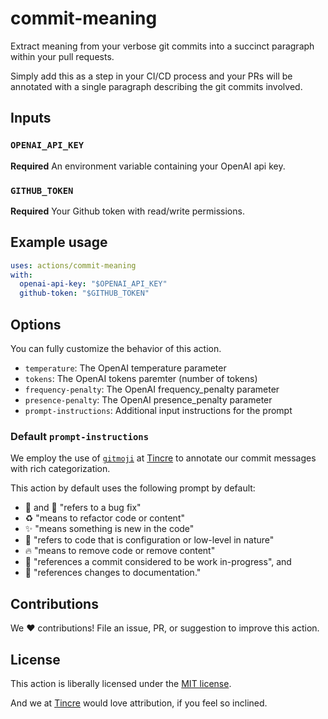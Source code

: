 # commit-meaning

Extract meaning from your verbose git commits into a succinct paragraph within your pull requests.

Simply add this as a step in your CI/CD process and your PRs will be annotated with a single
paragraph describing the git commits involved.

## Inputs

### `OPENAI_API_KEY`

**Required** An environment variable containing your OpenAI api key.

### `GITHUB_TOKEN`

**Required** Your Github token with read/write permissions.

## Example usage

```yaml
uses: actions/commit-meaning
with:
  openai-api-key: "$OPENAI_API_KEY"
  github-token: "$GITHUB_TOKEN"
```

## Options

You can fully customize the behavior of this action.

- `temperature`: The OpenAI temperature parameter
- `tokens`: The OpenAI tokens paremter (number of tokens)
- `frequency-penalty`: The OpenAI frequency_penalty parameter
- `presence-penalty`: The OpenAI presence_penalty parameter
- `prompt-instructions`: Additional input instructions for the prompt

### Default `prompt-instructions`

We employ the use of [`gitmoji`](https://gitmoji.dev) at [Tincre](https://tincre.com) to annotate our commit messages with rich categorization.

This action by default uses the following prompt by default:

- 🐞 and 🐛 "refers to a bug fix"
- ♻️ "means to refactor code or content"
- ✨ "means something is new in the code"
- 🔧 "refers to code that is configuration or low-level in nature"
- 🔥 "means to remove code or remove content"
- 🚧 "references a commit considered to be work in-progress", and
- 📓 "references changes to documentation."

## Contributions

We :heart: contributions! File an issue, PR, or suggestion to improve this
action.

## License

This action is liberally licensed under the [MIT license](/LICENSE).

And we at [Tincre](https://tincre.com) would love attribution, if you feel so inclined.
